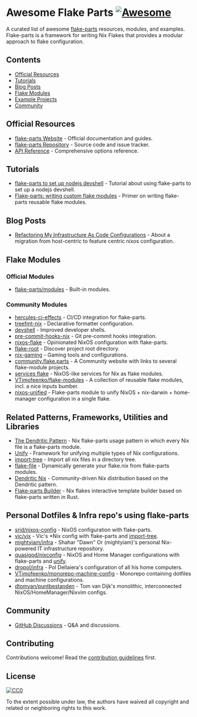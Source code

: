 # Awesome Flake Parts [![Awesome](https://awesome.re/badge.svg)](https://awesome.re)

A curated list of awesome [flake-parts](https://flake.parts/) resources, modules, and examples. Flake-parts is a framework for writing Nix Flakes that provides a modular approach to flake configuration.

## Contents

- [Official Resources](#official-resources)
- [Tutorials](#tutorials)
- [Blog Posts](#blog-posts)
- [Flake Modules](#flake-modules)
- [Example Projects](#example-projects)
- [Community](#community)

## Official Resources

- [flake-parts Website](https://flake.parts/) - Official documentation and guides.
- [flake-parts Repository](https://github.com/hercules-ci/flake-parts) - Source code and issue tracker.
- [API Reference](https://flake.parts/options.html) - Comprehensive options reference.

## Tutorials

- [flake-parts to set up nodejs devshell](https://blog.eigenvalue.net/2024-flake-parts-nodejs-devshell/) - Tutorial about using flake-parts to set up a nodejs devshell.
- [Flake-parts: writing custom flake modules](https://vtimofeenko.com/posts/flake-parts-writing-custom-flake-modules/) - Primer on writing flake-parts reusable flake modules.

## Blog Posts

- [Refactoring My Infrastructure As Code Configurations](https://not-a-number.io/2025/refactoring-my-infrastructure-as-code-configurations/) - About a migration from host-centric to feature centric nixos configuration.

## Flake Modules

### Official Modules

- [flake-parts/modules](https://github.com/hercules-ci/flake-parts/tree/master/modules) - Built-in modules.

### Community Modules

- [hercules-ci-effects](https://github.com/hercules-ci/hercules-ci-effects) - CI/CD integration for flake-parts.
- [treefmt-nix](https://github.com/numtide/treefmt-nix) - Declarative formatter configuration.
- [devshell](https://github.com/numtide/devshell) - Improved developer shells.
- [pre-commit-hooks-nix](https://github.com/cachix/pre-commit-hooks.nix) - Git pre-commit hooks integration.
- [nixos-flake](https://github.com/srid/nixos-flake) - Opinionated NixOS configuration with flake-parts.
- [flake-root](https://github.com/srid/flake-root) - Discover project root directory.
- [nix-gaming](https://github.com/fufexan/nix-gaming) - Gaming tools and configurations.
- [community.flake.parts](https://github.com/flake-parts/community.flake.parts) - A Community website with links to several flake-module projects.
- [services flake](https://github.com/juspay/services-flake) -  NixOS-like services for Nix as flake modules.
- [VTimofeenko/flake-modules](https://github.com/VTimofeenko/flake-modules) - A collection of reusable flake modules, incl. a nice inputs bumber.
- [nixos-unified](https://github.com/srid/nixos-unified) - Flake-parts module to unify NixOS + nix-darwin + home-manager configuration in a single flake.

## Related Patterns, Frameworks, Utilities and Libraries

- [The Dendritic Pattern](https://github.com/mightyiam/dendritic) - Nix flake-parts usage pattern in which every Nix file is a flake-parts module.
- [Unify](https://codeberg.org/quasigod/unify/) - Framework for unifying multiple types of Nix configurations.
- [import-tree](https://github.com/vic/import-tree) - Import all nix files in a directory tree.
- [flake-file](https://github.com/vic/flake-file) - Dynamically generate your flake.nix from flake-parts modules.
- [Dendritic Nix](https://github.com/vic/dennix) - Community-driven Nix distribution based on the Dendritic pattern. 
- [Flake-parts Builder](https://github.com/tsandrini/flake-parts-builder) - Nix flakes interactive template builder based on flake-parts written in Rust.

## Personal Dotfiles & Infra repo's using flake-parts

- [srid/nixos-config](https://github.com/srid/nixos-config) - NixOS configuration with flake-parts.
- [vic/vix](https://github.com/vic/vix) - Vic's *Nix config with flake-parts and [import-tree](https://github.com/vic/import-tree).
- [mightyiam/infra](https://github.com/mightyiam/infra) - Shahar "Dawn" Or (mightyiam)'s personal Nix-powered IT infrastructure repository.
- [quasigod/nixconfig](https://codeberg.org/quasigod/nixconfig) - NixOS and Home Manager configurations with flake-parts and [unify](https://codeberg.org/quasigod/unify/).
- [dropol/infra](https://github.com/drupol/infra) - Pol Dellaiera's configuration of all his home computers.
- [VTimofeenko/monorepo-machine-config](https://github.com/VTimofeenko/monorepo-machine-config) - Monorepo containing dotfiles and machine configurations.
- [dtomvan/puntbestanden](https://github.com/dtomvan/puntbestanden) - Tom van Dijk's monolithic, interconnected NixOS/HomeManager/Nixvim configs.

## Community

- [GitHub Discussions](https://github.com/hercules-ci/flake-parts/discussions) - Q&A and discussions.

## Contributing

Contributions welcome! Read the [contribution guidelines](CONTRIBUTING.md) first.

## License

[![CC0](https://mirrors.creativecommons.org/presskit/buttons/88x31/svg/cc-zero.svg)](https://creativecommons.org/publicdomain/zero/1.0)

To the extent possible under law, the authors have waived all copyright and related or neighboring rights to this work.
